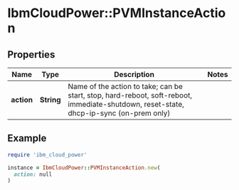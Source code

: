 # IbmCloudPower::PVMInstanceAction

## Properties

| Name | Type | Description | Notes |
| ---- | ---- | ----------- | ----- |
| **action** | **String** | Name of the action to take; can be start, stop, hard-reboot, soft-reboot, immediate-shutdown, reset-state, dhcp-ip-sync (on-prem only) |  |

## Example

```ruby
require 'ibm_cloud_power'

instance = IbmCloudPower::PVMInstanceAction.new(
  action: null
)
```

